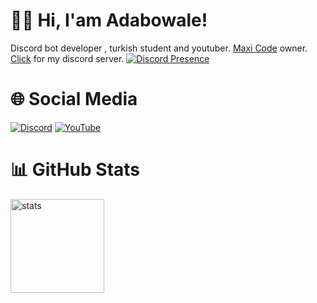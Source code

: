 # 👋🏻 Hi, I'am Adabowale!
Discord bot developer , turkish student and youtuber. <a href="https://maxicode.cf/" rel="nofollow">Maxi Code</a> owner. <a href="https://discord.gg/YVRkfu66UT" rel="nofollow">Click</a> for my discord server.
[![Discord Presence](https://lanyard.cnrad.dev/api/998659015439548507)](https://discord.com/users/998659015439548507)

# 🌐 Social Media
[![Discord](https://media.discordapp.net/attachments/1025820091528523827/1032016835664678952/Screenshot_20221018_224618.jpg)](https://discordapp.com/users/998659015439548507) [![YouTube](https://media.discordapp.net/attachments/1025820091528523827/1032021440167428186/maxi_code_turkiye.png)](https://youtube.com/channel/UCT2SmtXrQ2zvrQjJw9jxpTA)

# 📊 GitHub Stats
<a href="https://github.com/Adabowale01"><img src="https://github-readme-stats.vercel.app/api?username=Adabowale01&show_icons=true&theme=react" width="%100" height="150px" alt="stats"/></a>
